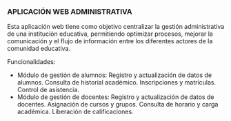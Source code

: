 ### APLICACIÓN WEB ADMINISTRATIVA

Esta aplicación web tiene como objetivo centralizar la gestión administrativa de una institución educativa, permitiendo optimizar procesos, mejorar la comunicación y el flujo de información entre los diferentes actores de la comunidad educativa.

Funcionalidades:

* Módulo de gestión de alumnos:
Registro y actualización de datos de alumnos.
Consulta de historial académico.
Inscripciones y matrículas.
Control de asistencia.
* Módulo de gestión de docentes:
Registro y actualización de datos de docentes.
Asignación de cursos y grupos.
Consulta de horario y carga académica.
Liberación de calificaciones.
